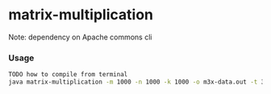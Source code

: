 # matrix-multiplication

Note: dependency on Apache commons cli

### Usage
```sh
TODO how to compile from terminal
java matrix-multiplication -m 1000 -n 1000 -k 1000 -o m3x-data.out -t 32
```
